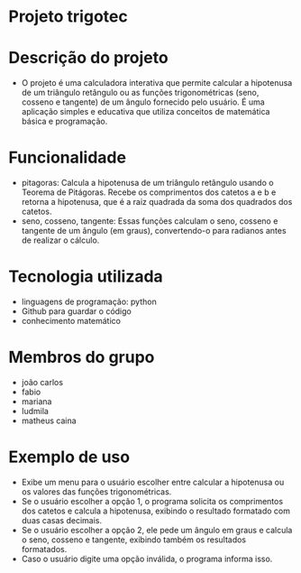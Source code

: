 # Projeto trigotec
# Descrição do projeto
- O projeto é uma calculadora interativa que permite calcular a hipotenusa de um triângulo retângulo ou as funções trigonométricas (seno, cosseno e tangente) de um ângulo fornecido pelo usuário. É uma aplicação simples e educativa que utiliza conceitos de matemática básica e programação.
# Funcionalidade
- pitagoras: Calcula a hipotenusa de um triângulo retângulo usando o Teorema de Pitágoras. Recebe os comprimentos dos catetos a e b e retorna a hipotenusa, que é a raiz quadrada da soma dos quadrados dos catetos.
- seno, cosseno, tangente: Essas funções calculam o seno, cosseno e tangente de um ângulo (em graus), convertendo-o para radianos antes de realizar o cálculo.
# Tecnologia utilizada
- linguagens de programação: python
- Github para guardar o código
- conhecimento matemático 
# Membros do grupo
- joão carlos
- fabio
- mariana
- ludmila
- matheus caina
# Exemplo de uso
- Exibe um menu para o usuário escolher entre calcular a hipotenusa ou os valores das funções trigonométricas.
- Se o usuário escolher a opção 1, o programa solicita os comprimentos dos catetos e calcula a hipotenusa, exibindo o resultado formatado com duas casas decimais.
- Se o usuário escolher a opção 2, ele pede um ângulo em graus e calcula o seno, cosseno e tangente, exibindo também os resultados formatados.
- Caso o usuário digite uma opção inválida, o programa informa isso.

